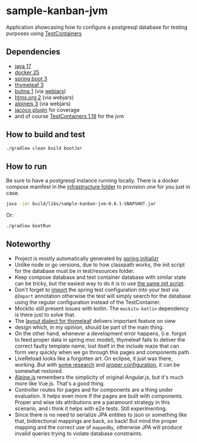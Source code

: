 # sample-kanban-jvm

Application showcasing how to configure a postgresql database for testing
purposes using [TestContainers][testcontainers]

## Dependencies

- [java 17][java]
- [docker 25][docker]
- [spring boot 3][spring-boot]
- [thymeleaf 3][thymeleaf]
- [bulma 1][bulma] (via [webjars][webjars])
- [htmx.org 2][htmx] (via webjars)
- [alpinejs 3][alpinejs] (via webjars)
- [jacoco plugin][jacoco] for coverage
- and of course [TestContainers 1.19][testcontainers] for the jvm

## How to build and test

```bash
./gradlew clean build bootJar
```

## How to run

Be sure to have a postgresql instance running locally. There is a docker compose 
manifest in the [infrastructure folder][infrastructure] to provision one for you
just in case.

```bash
java -jar build/libs/sample-kanban-jvm-0.0.1-SNAPSHOT.jar
```

Or:

```bash
./gradlew bootRun
```

## Noteworthy

- Project is mostly automatically generated by [spring initializr][initializr]
- Unlike node or go versions, due to how classpath works, the init script for
  the database must be in test/resources folder.
- Keep compose database and test container database with similar state can be
  tricky, but the easiest way to do it is to use [the same init script][sql].
- Don't forget to [import][spring-config-import] the spring test configuration
  into your test via `@Import` annotation otherwise the test will simply search
  for the database using the regular configuration instead of the TestContainer.
- Mockito still present issues with kotlin. The `mockito-kotlin` dependency is
  there just to solve that.
- The [layout dialect for thymeleaf][layout] delivers important feature on view
- design which, in my opinion, should be part of the main thing.
- On the other hand, whenever a development error happens, (i.e. forgot to feed
  proper data in spring mvc model), thymeleaf fails to deliver the correct
  faulty template name, lost itself in the include maze that can form very
  quickly when we go through this pages and components path.
- LiveReload looks like a forgotten art. On eclipse, it just was there, working.
  But with [some research][thm-live-reload] and
  [proper configuration][dev-profile], it can be somewhat restored.
- [Alpine.js][alpinejs] remembers the simplicity of original Angular.js, but
  it's much more like Vue.js. That's a good thing.
- Controller routes for pages and for components are a thing under evaluation.
  It helps even more if the pages are built with components. Proper and wise ids
  attributions are a paramount strategy in this scenario, and i think it helps
  with e2e tests. Still experimenting.
- Since there is no need to serialize JPA entities to json or something like
  that, bidirectional mappings are back, so back! But mind the proper mapping
  and the correct use of `mappedBy`, otherwise JPA will produce invalid queries
  trying to violate database constraints.

[testcontainers]: https://testcontainers.com/
[java]: https://dev.java/download/
[docker]: https://docs.docker.com/engine/install/
[spring-boot]: https://spring.io/projects/spring-boot
[thymeleaf]: https://www.thymeleaf.org/doc/tutorials/3.1/usingthymeleaf.html
[bulma]: https://bulma.io/documentation/
[webjars]: https://www.webjars.org/
[htmx]: https://htmx.org/docs/#introduction
[jacoco]: https://docs.gradle.org/current/userguide/jacoco_plugin.html
[infrastructure]: ../infrastructure/docker-compose.yml
[initializr]: <https://start.spring.io/#!type=gradle-project-kotlin&language=kotlin&platformVersion=3.3.0&packaging=jar&jvmVersion=17&groupId=sample.testcontainer&artifactId=kanban&name=sample-kanban-jvm&description=Demo%20project%20for%20Spring%20Boot%2C%20Kotlin%20and%20TestContainers&packageName=sample.testcontainer.kanban&dependencies=web,testcontainers,postgresql,thymeleaf,data-jpa>
[sql]: ./src/test/resources/initial-state.sql
[spring-config-import]: ./src/test/kotlin/sample/testcontainer/kanban/services/BoardServiceTestWithTestContainers.kt
[layout]: https://ultraq.github.io/thymeleaf-layout-dialect/getting-started/
[thm-live-reload]: https://attacomsian.com/blog/spring-boot-auto-reload-thymeleaf-templates
[dev-profile]: ./src/main/resources/application-dev.properties
[alpinejs]: https://alpinejs.dev
